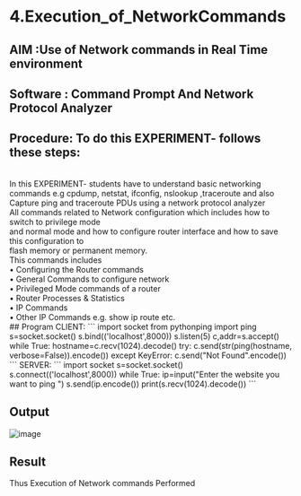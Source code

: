 # 4.Execution_of_NetworkCommands
## AIM :Use of Network commands in Real Time environment
## Software : Command Prompt And Network Protocol Analyzer
## Procedure: To do this EXPERIMENT- follows these steps:
<BR>
In this EXPERIMENT- students have to understand basic networking commands e.g cpdump, netstat, ifconfig, nslookup ,traceroute and also Capture ping and traceroute PDUs using a network protocol analyzer 
<BR>
All commands related to Network configuration which includes how to switch to privilege mode
<BR>
and normal mode and how to configure router interface and how to save this configuration to
<BR>
flash memory or permanent memory.
<BR>
This commands includes
<BR>
• Configuring the Router commands
<BR>
• General Commands to configure network
<BR>
• Privileged Mode commands of a router 
<BR>
• Router Processes & Statistics
<BR>
• IP Commands
<BR>
• Other IP Commands e.g. show ip route etc.
<BR>
## Program
CLIENT:
```
import socket
from pythonping import ping
s=socket.socket()
s.bind(('localhost',8000))
s.listen(5)
c,addr=s.accept()
while True:
hostname=c.recv(1024).decode()
try:
c.send(str(ping(hostname, verbose=False)).encode())
except KeyError:
c.send("Not Found".encode())
```
SERVER:
```
import socket
s=socket.socket()
s.connect(('localhost',8000))
while True:
ip=input("Enter the website you want to ping ")
s.send(ip.encode())
print(s.recv(1024).decode())
```

## Output
![image](https://github.com/user-attachments/assets/9dc1e119-1eac-44af-9b0a-487307a8d47d)

## Result
Thus Execution of Network commands Performed 
